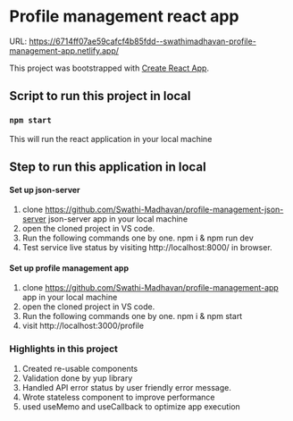 # Profile management react app
URL: https://6714ff07ae59cafcf4b85fdd--swathimadhavan-profile-management-app.netlify.app/


This project was bootstrapped with [Create React App](https://github.com/facebook/create-react-app).

## Script to run this project in local

### `npm start`

This will run the react application in your local machine

## Step to run this application in local

#### Set up json-server

1. clone https://github.com/Swathi-Madhavan/profile-management-json-server json-server app in your local machine
2. open the cloned project in VS code.
3. Run the following commands one by one. npm i & npm run dev
4. Test service live status by visiting http://localhost:8000/ in browser.

#### Set up profile management app

1. clone https://github.com/Swathi-Madhavan/profile-management-app app in your local machine
2. open the cloned project in VS code.
3. Run the following commands one by one. npm i & npm start
4. visit http://localhost:3000/profile

### Highlights in this project

1. Created re-usable components
2. Validation done by yup library
3. Handled API error status by user friendly error message.
4. Wrote stateless component to improve performance
5. used useMemo and useCallback to optimize app execution
